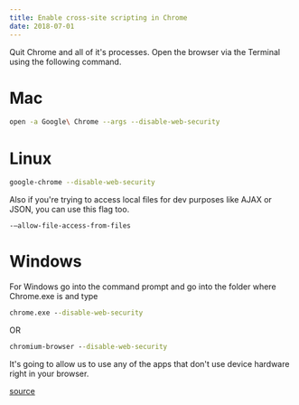 ```yaml
---
title: Enable cross-site scripting in Chrome
date: 2018-07-01
---
```


Quit Chrome and all of it's processes. Open the browser via the Terminal using the following command.

# Mac

```bash
open -a Google\ Chrome --args --disable-web-security
```

# Linux

```bash
google-chrome --disable-web-security
```

Also if you're trying to access local files for dev purposes like AJAX or JSON, you can use this flag too.

```
-–allow-file-access-from-files
```

# Windows

For Windows go into the command prompt and go into the folder where Chrome.exe is and type

```cmd
chrome.exe --disable-web-security
```

OR 

```cmd
chromium-browser --disable-web-security
```

It's going to allow us to use any of the apps that don't use device hardware right in your browser.


[source](http://stackoverflow.com/questions/3102819/disable-same-origin-policy-in-chrome)